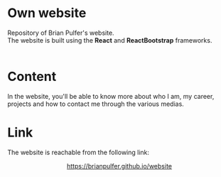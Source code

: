 # Own website

Repository of Brian Pulfer's website.<br/>
The website is built using the <b>React</b> and <b>ReactBootstrap</b> frameworks.<br/><br/>

# Content

In the website, you'll be able to know more about who I am, my career, projects and how to contact me through the various medias.

# Link
The website is reachable from the following link:
<center><a href="https://brianpulfer.github.io/website">https://brianpulfer.github.io/website</a></center>